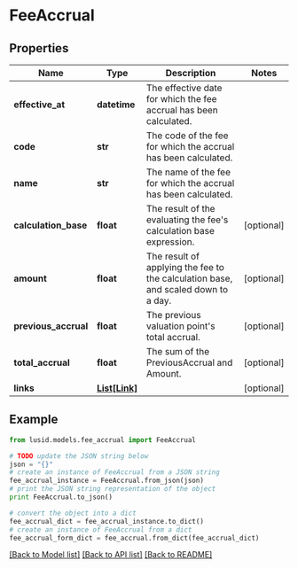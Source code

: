 # FeeAccrual


## Properties
Name | Type | Description | Notes
------------ | ------------- | ------------- | -------------
**effective_at** | **datetime** | The effective date for which the fee accrual has been calculated. | 
**code** | **str** | The code of the fee for which the accrual has been calculated. | 
**name** | **str** | The name of the fee for which the accrual has been calculated. | 
**calculation_base** | **float** | The result of the evaluating the fee&#39;s calculation base expression. | [optional] 
**amount** | **float** | The result of applying the fee to the calculation base, and scaled down to a day. | [optional] 
**previous_accrual** | **float** | The previous valuation point&#39;s total accrual. | [optional] 
**total_accrual** | **float** | The sum of the PreviousAccrual and Amount. | [optional] 
**links** | [**List[Link]**](Link.md) |  | [optional] 

## Example

```python
from lusid.models.fee_accrual import FeeAccrual

# TODO update the JSON string below
json = "{}"
# create an instance of FeeAccrual from a JSON string
fee_accrual_instance = FeeAccrual.from_json(json)
# print the JSON string representation of the object
print FeeAccrual.to_json()

# convert the object into a dict
fee_accrual_dict = fee_accrual_instance.to_dict()
# create an instance of FeeAccrual from a dict
fee_accrual_form_dict = fee_accrual.from_dict(fee_accrual_dict)
```
[[Back to Model list]](../README.md#documentation-for-models) [[Back to API list]](../README.md#documentation-for-api-endpoints) [[Back to README]](../README.md)


